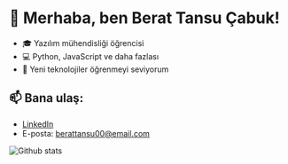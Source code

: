 # 👋 Merhaba, ben Berat Tansu Çabuk!
- 🎓 Yazılım mühendisliği öğrencisi
- 💻 Python, JavaScript ve daha fazlası
- 🚀 Yeni teknolojiler öğrenmeyi seviyorum

## 📫 Bana ulaş:
- [LinkedIn](https://www.linkedin.com/in/berat-tansu-%C3%A7abuk-02b55b244/)
- E-posta: berattansu00@email.com

![Github stats](https://github-readme-stats.vercel.app/api?username=BeratTansu&show_icons=true)
